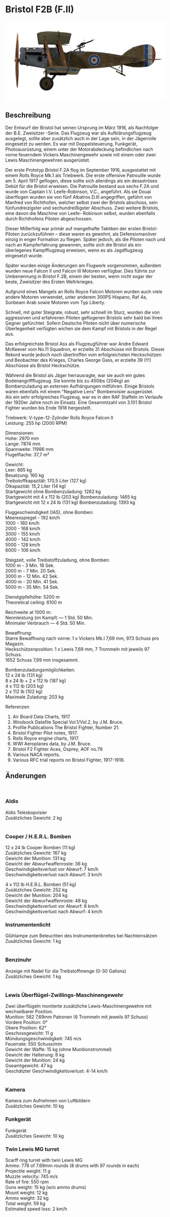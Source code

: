 # Bristol F2B (F.II)  
  
![bristolf2bf2](../images/bristolf2bf2.png)  
  
## Beschreibung  
  
Der Entwurf der Bristol hat seinen Ursprung im März 1916, als Nachfolger der B.E. Zweisitzer -Serie. Das Flugzeug war als Aufklärungsflugzeug ausgelegt, sollte aber zusätzlich auch in der Lage sein, in der Jägerrolle eingesetzt zu werden. Es war mit Doppelsteuerung, Funkgerät, Photoausrüstung, einem unter der Motorabdeckung befindlichen nach vorne feuerndem Vickers Maschinengewehr sowie mit einem oder zwei Lewis Maschinengewehren ausgerüstet.  
  
Der erste Prototyp Bristol F.2A flog im September 1916, ausgestattet mit einem Rolls Royce Mk.1 als Triebwerk. Die erste offensive Patrouille wurde am 5. April 1917 geflogen, diese sollte sich allerdings als ein desaströses Debüt für die Bristol erweisen. Die Patrouille bestand aus sechs F.2A und wurde von Captain I.V. Leefe-Robinson, V.C., angeführt. Als sie Douai überflogen wurden sie von fünf Albatros D.III angegriffen, geführt von Manfred von Richthofen, welcher selbst zwei der Bristols abschoss, sein fünfundreizigster und sechundreißigster Abschuss. Zwei weitere Bristols, eine davon die Maschine von Leefe- Robinson selbst, wurden ebenfalls durch Richthofens Piloten abgeschossen.  
  
Dieser Mißerfolg war primär auf mangelhafte Taktiken der ersten Bristol-Piloten zurückzuführen – diese waren es gewohnt, als Defensivmanöver einzig in enger Formation zu fliegen. Später jedoch, als die Piloten nach und nach an Kampferfahrung gewannen, sollte sich die Bristol als ein überlegenes Kampfflugzeug erweisen, wenn es als Jagdflugzeug eingesetzt wurde.  
  
Später wurden einige Änderungen am Flugwerk vorgenommen, außerdem wurden neue Falcon II und Falcon III Motoren verfügbar. Dies führte zur Umbenennung in Bristol F.2B, einem der besten, wenn nicht sogar der beste, Zweisitzer des Ersten Weltrkrieges.   
  
Aufgrund eines Mangels an Rolls Royce Falcon Motoren wurden auch viele andere Motoren verwendet, unter anderem 300PS Hispano, Raf 4a, Sunbeam Arab sowie Motoren vom Typ Liberty.  
  
Schnell, mit guter Steigrate, robust, sehr schnell im Sturz, wurden die von aggressiven und erfahrenen Piloten geflogenen Bristols sehr bald bei ihren Gegner gefürchtet. Sofern Deutsche Piloten nicht über numerische Überlegenheit verfügten wichen sie dem Kampf mit Bristols in der Regel aus.  
  
Das erfolgreichste Bristol Ass als Flugzeugführer war Andre Edward McKeever vom No.11 Squadron, er erzielte 31 Abschüsse mit Bristols. Dieser Rekord wurde jedoch noch übertroffen vom erfolgreichsten Heckschützen und Beobachter des Krieges, Charles George Gass, er erzielte 39 (!!!) Abschüsse als Bristol Heckschütze.  
  
Während die Bristol als Jäger herrausragte, war sie auch ein gutes Bodenangriffflugzeug. Sie konnte bis zu 450lbs (204kg) an Bombenzuladung an externen Aufhängungen mitführen. Einige Bristols waren ebenfalls mit einem "Negative Lens" Bombenvisier ausgerüstet.  
Als ein sehr erfolgreiches Flugzeug, war es in den RAF Staffeln im Verlaufe der 1920er Jahre noch im Einsatz. Eine Gesammtzahl von 3.101 Bristol Fighter wurden bis Ende 1918 hergestellt.  
  
  
Triebwerk: V-type-12-Zylinder Rolls Royce Falcon II  
Leistung: 255 hp (2000 RPM)  
  
Dimensionen:  
Hohe: 2970 mm  
Lange: 7874 mm  
Spannweite: 11986 mm  
Flugelflache: 37,7 m²  
  
Gewicht:  
Leer: 885 kg  
Besatzung: 160 kg  
Treibstoffkapazität: 170,5 Liter (127 kg)  
Ölkapazität: 15,2 Liter (14 kg)  
Startgewicht ohne Bombenzuladung: 1262 kg  
Startgewicht mit 4 x 112 lb (203 kg) Bombenzuladung: 1465 kg  
Startgewicht mit 12 x 24 lb (131 kg) Bombenzuladung: 1393 kg  
  
Fluggeschwindigkeit (IAS), ohne Bomben:  
Meeresspiegel - 192 km/h  
1000 - 180 km/h  
2000 - 168 km/h  
3000 - 155 km/h  
4000 - 142 km/h  
5000 - 128 km/h  
6000 - 106 km/h  
  
Steigzeit, volle Treibstoffzuladung, ohne Bomben:  
1000 m -  3 Min. 18 Sek.  
2000 m -  7 Min. 20 Sek.  
3000 m - 12 Min. 42 Sek.  
4000 m - 20 Min. 41 Sek.  
5000 m - 35 Min. 54 Sek.  
  
Dienstgipfelhöhe: 5200 m  
Theoretical ceiling: 6100 m  
  
Reichweite at 1000 m:  
Nennleistung (im Kampf) — 1 Std. 50 Min.  
Minimaler Verbrauch     — 4 Std. 50 Min.  
  
Bewaffnung:  
Starre Bewaffnung nach vorne: 1 x Vickers Mk.I 7,69 mm, 973 Schuss pro Magazin.  
Heckschützenposition: 1 x Lewis 7,69 mm, 7 Trommeln mit jeweils 97 Schuss.  
1652 Schuss 7,69 mm insgesammt.  
  
Bombenzuladungsmöglichkeiten:  
12 x 24 lb (131 kg)  
8 x 24 lb + 2 x 112 lb (187 kg)  
4 x 112 lb (203 kg)  
2 x 112 lb (102 kg)  
Maximale Zuladung: 203 kg  
  
Referenzen  
1) Air Board Data Charts, 1917.  
2) Windsock Datafile Special Vol.1/Vol.2, by J.M. Bruce.  
3) Profile Publications The Bristol Fighter, Number 21.  
4) Bristol Fighter Pilot notes, 1917.  
5) Rolls Royce engine charts, 1917.  
6) WWI Aeroplanes data, by J.M. Bruce.  
7) Bristol F2 Fighter Aces, Osprey, AOF no.79  
8) Various NACA reports.  
9) Various RFC trial reports on Bristol Fighter, 1917-1918.  
  
## Änderungen  
  ﻿
  
### Aldis  
  
Aldis Teleskopvisier  
Zusätzliches Gewicht: 2 kg  
  ﻿
  
### Cooper / H.E.R.L. Bomben  
  
12 x 24 lb Cooper Bomben (11 kg)  
Zusätzliches Gewicht: 167 kg  
Gewicht der Munition: 131 kg  
Gewicht der Abwurfwaffenroste: 36 kg  
Geschwindigkeitsverlust vor Abwurf: 7 km/h  
Geschwindigkeitsverlust nach Abwurf: 3 km/h  
  
4 x 112 lb H.E.R.L. Bomben (51 kg)  
Zusätzliches Gewicht: 252 kg  
Gewicht der Munition: 204 kg  
Gewicht der Abwurfwaffenroste: 48 kg  
Geschwindigkeitsverlust vor Abwurf: 8 km/h  
Geschwindigkeitsverlust nach Abwurf: 4 km/h  ﻿
  
### Instrumentenlicht  
  
Glühlampe zum Beleuchten des Instrumentenbrettes bei Nachteinsätzen  
Zusätzliches Gewicht: 1 kg  
  ﻿
  
### Benzinuhr  
  
Anzeige mit Nadel für die Treibstoffmenge (0-30 Gallons)  
Zusätzliches Gewicht: 1 kg  
  ﻿
  
### Lewis Überflügel-Zwillings-Maschinengewehr  
  
Zwei überflügeln montierte zusätzliche Lewis-Maschinengewehre mit wechselbarer Position.  
Munition: 582 7,69mm Patronen (6 Trommeln mit jeweils 97 Schuss)  
Vordere Position: 0°  
Obere Position: 62°  
Geschossgewicht: 11 g  
Mündungsgeschwindigkeit: 745 m/s  
Feuerrate: 550 Schuss/min  
Gewicht der Waffe: 15 kg (ohne Munitionstrommel)  
Gewicht der Halterung: 8 kg  
Gewicht der Munition: 24 kg  
Gseamtgewicht: 47 kg  
Geschätzter Geschwindigkeitsverlust: 4-14 km/h  
  ﻿
  
### Kamera  
  
Kamera zum Aufnehmen von Luftbildern  
Zusätzliches Gewicht: 10 kg  ﻿
  
### Funkgerät  
  
Funkgerät  
Zusätzliches Gewicht: 10 kg  ﻿
  
### Twin Lewis MG turret  
  
Scarff ring turret with twin Lewis MG  
Ammo: 776 of 7.69mm rounds (8 drums with 97 rounds in each)  
Projectile weight: 11 g  
Muzzle velocity: 745 m/s  
Rate of fire: 550 rpm  
Guns weight: 15 kg (w/o ammo drums)  
Mount weight: 12 kg  
Ammo weight: 32 kg  
Total weight: 59 kg  
Estimated speed loss: 2 km/h  